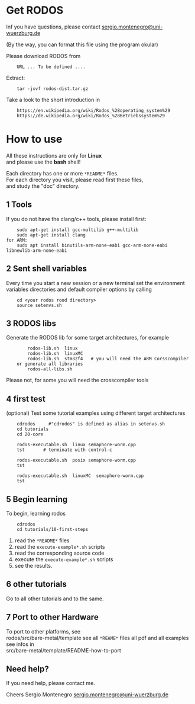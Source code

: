 ﻿
Get RODOS
=========

Inf you have questions, please contact sergio.montenegro@uni-wuerzburg.de

(By the way, you can format this file using the program okular)

Please download RODOS from

```
	URL ... To be defined ....
```

Extract:

```
	tar -jxvf rodos-dist.tar.gz
```
Take a look to the short introduction in  

```
	https://en.wikipedia.org/wiki/Rodos_%28operating_system%29 
	https://de.wikipedia.org/wiki/Rodos_%28Betriebssystem%29
```

How to use
==========

All these instructions are only for **Linux**  
and please use the **bash** shell!

Each directory has one or more `*README*` files.   
For each directory you visit, please read first these files,  
and study the "doc" directory.

1  Tools
--------

If you do not have the clang/c++ tools, please install first:

```
    sudo apt-get install gcc-multilib g++-multilib
    sudo apt-get install clang 
for ARM:
    sudo apt install binutils-arm-none-eabi gcc-arm-none-eabi libnewlib-arm-none-eabi
```

2  Sent shell variables
-----------------------
Every time you start a new session or a new terminal
set the environment variables directories and default compiler options by calling

```
    cd <your rodos rood directory>
    source setenvs.sh 
```

3  RODOS libs
-------------
Generate the RODOS lib for some target architectures, for example

```
        rodos-lib.sh  linux
        rodos-lib.sh  linuxMC
        rodos-lib.sh  stm32f4   # you will need the ARM Corsscompiler
    or generate all libraries
        rodos-all-libs.sh
```
Please not, for some you will need the crosscompiler tools

4 first test
------------ 

(optional) Test some tutorial examples using different
target architectures

```
    cdrodos     #"cdrodos" is defined as alias in setenvs.sh
    cd tutorials
    cd 20-core

    rodos-executable.sh  linux semaphore-worm.cpp 
    tst       # terminate with control-c

    rodos-executable.sh  posix semaphore-worm.cpp 
    tst

    rodos-executable.sh  linuxMC  semaphore-worm.cpp 
    tst

```

5 Begin learning 
----------------

To begin, learning rodos

```
    cdrodos 
    cd tutorials/10-first-steps
```
1. read the `*README*` files  
2. read the `execute-example*.sh` scripts
3. read the corresponding source code
4. execute the `execute-example*.sh` scripts
5. see the results.


6 other tutorials
-----------------

Go to all other tutorials and to the same.


7 Port to other Hardware
------------------------

To port to other platforms, see  
    rodos/src/bare-metal/template
see all `*REAME*` files  all pdf and all examples  
see infos in   
    src/bare-metal/template/README-how-to-port


Need help?
----------

If you need help, please contact me.

Cheers
Sergio Montenegro
sergio.montenegro@uni-wuerzburg.de

